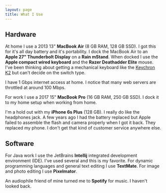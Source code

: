 ```yaml
---
layout: page
title: What I Use
---
```


## Hardware

At home I use a 2013 13" **MacBook Air** (8 GB RAM, 128 GB SSD). I got this for it's all day battery and it's portability. I dock the MacBook Air to an **Apple 27" Thunderbolt Display** on a **Rain mStand**. When docked I use the **Apple compact wired keyboard** and the **Razer Deathadder Elite** mouse. I've been thinking about getting a mechanical keyboard like the [Keychron K2](https://www.keychron.com/collections/keyboard/products/keychron-k2-wireless-mechanical-keyboard) but can't decide on the switch type.

I have 1 Gbps internet access at home. I notice that many web servers are throttled at around 100 Mbps.

For work I use a 2017 15" **MacBook Pro** (16 GB RAM, 250 GB SSD). I dock it to my home setup when working from home.

I'm a hold out with my **iPhone 6s Plus** (128 GB). I really do like the headphones jack. A few years ago I had the battery replaced but Apple failed to assemble the flash and camera properly when I got it back. They replaced my phone. I don't get that kind of customer service anywhere else.

## Software

For Java work I use the JetBrains **Intellij** integrated development environment (IDE). I've used several and this is my favorite. For dynamic programming languages and general text editing I use **TextMate**. For image and photo editing I use **Pixelmator**.

An audiophile friend of mine turned me to **Spotify** for music. I haven't looked back.
